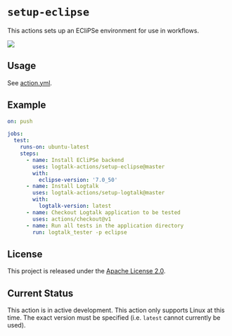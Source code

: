 # `setup-eclipse`

This actions sets up an ECliPSe environment for use in workflows.

![](https://github.com/logtalk-actions/setup-eclipse/workflows/Test/badge.svg)

## Usage

See [action.yml](action.yml).

## Example

```yml
on: push

jobs:
  test:
    runs-on: ubuntu-latest
    steps:
      - name: Install ECliPSe backend
        uses: logtalk-actions/setup-eclipse@master
        with:
          eclipse-version: '7.0_50'
      - name: Install Logtalk
        uses: logtalk-actions/setup-logtalk@master
        with:
          logtalk-version: latest
      - name: Checkout Logtalk application to be tested
        uses: actions/checkout@v1
      - name: Run all tests in the application directory
        run: logtalk_tester -p eclipse
```

## License

This project is released under the [Apache License 2.0](LICENSE).

## Current Status

This action is in active development. This action only supports Linux at this time. The exact version must be specified (i.e. `latest` cannot currently be used).
